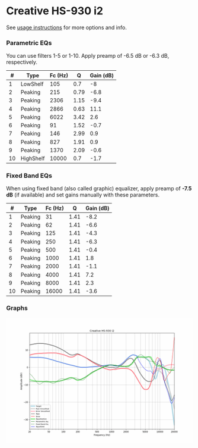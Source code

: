 # Creative HS-930 i2
See [usage instructions](https://github.com/jaakkopasanen/AutoEq#usage) for more options and info.

### Parametric EQs
You can use filters 1-5 or 1-10. Apply preamp of -6.5 dB or -6.3 dB, respectively.

|   # | Type      |   Fc (Hz) |    Q |   Gain (dB) |
|-----|-----------|-----------|------|-------------|
|   1 | LowShelf  |       105 | 0.7  |        -8   |
|   2 | Peaking   |       215 | 0.79 |        -6.8 |
|   3 | Peaking   |      2306 | 1.15 |        -9.4 |
|   4 | Peaking   |      2866 | 0.63 |        11.1 |
|   5 | Peaking   |      6022 | 3.42 |         2.6 |
|   6 | Peaking   |        91 | 1.52 |        -0.7 |
|   7 | Peaking   |       146 | 2.99 |         0.9 |
|   8 | Peaking   |       827 | 1.91 |         0.9 |
|   9 | Peaking   |      1370 | 2.09 |        -0.6 |
|  10 | HighShelf |     10000 | 0.7  |        -1.7 |

### Fixed Band EQs
When using fixed band (also called graphic) equalizer, apply preamp of **-7.5 dB** (if available) and set gains manually with these parameters.

|   # | Type    |   Fc (Hz) |    Q |   Gain (dB) |
|-----|---------|-----------|------|-------------|
|   1 | Peaking |        31 | 1.41 |        -8.2 |
|   2 | Peaking |        62 | 1.41 |        -6.6 |
|   3 | Peaking |       125 | 1.41 |        -4.3 |
|   4 | Peaking |       250 | 1.41 |        -6.3 |
|   5 | Peaking |       500 | 1.41 |        -0.4 |
|   6 | Peaking |      1000 | 1.41 |         1.8 |
|   7 | Peaking |      2000 | 1.41 |        -1.1 |
|   8 | Peaking |      4000 | 1.41 |         7.2 |
|   9 | Peaking |      8000 | 1.41 |         2.3 |
|  10 | Peaking |     16000 | 1.41 |        -3.6 |

### Graphs
![](./Creative%20HS-930%20i2.png)

